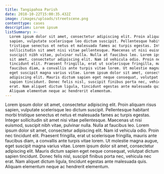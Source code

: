 ```yaml
---
title: Tangipahoa Parish
date: 2018-10-22T15:00:35.432Z
image: /images/uploads/streetscene.png
contenttype: cases
description: Lorem ipsum
listSummary: >-
  Lorem ipsum dolor sit amet, consectetur adipiscing elit. Proin aliquam risus
  sapien, vulputate scelerisque leo dictum suscipit. Pellentesque habitant morbi
  tristique senectus et netus et malesuada fames ac turpis egestas. Integer
  sollicitudin sit amet nisi vitae pellentesque. Maecenas ut nisi euismod,
  suscipit nibh vitae, pulvinar nulla. Nulla at faucibus leo. Lorem ipsum dolor
  sit amet, consectetur adipiscing elit. Nam id vehicula odio. Proin nec
  tincidunt elit. Praesent fringilla, erat ut scelerisque fringilla, mauris ante
  faucibus diam, a convallis ante turpis vitae lorem. Ut molestie magna augue,
  eget suscipit magna varius vitae. Lorem ipsum dolor sit amet, consectetur
  adipiscing elit. Mauris dictum sapien eget neque consequat, volutpat dictum
  sapien tincidunt. Donec felis nisl, suscipit finibus porta nec, vehicula nec
  erat. Nam aliquet dictum ligula, tincidunt egestas ante malesuada quis.
  Aliquam elementum neque ac hendrerit elementum.
---
```

Lorem ipsum dolor sit amet, consectetur adipiscing elit. Proin aliquam risus sapien, vulputate scelerisque leo dictum suscipit. Pellentesque habitant morbi tristique senectus et netus et malesuada fames ac turpis egestas. Integer sollicitudin sit amet nisi vitae pellentesque. Maecenas ut nisi euismod, suscipit nibh vitae, pulvinar nulla. Nulla at faucibus leo. Lorem ipsum dolor sit amet, consectetur adipiscing elit. Nam id vehicula odio. Proin nec tincidunt elit. Praesent fringilla, erat ut scelerisque fringilla, mauris ante faucibus diam, a convallis ante turpis vitae lorem. Ut molestie magna augue, eget suscipit magna varius vitae. Lorem ipsum dolor sit amet, consectetur adipiscing elit. Mauris dictum sapien eget neque consequat, volutpat dictum sapien tincidunt. Donec felis nisl, suscipit finibus porta nec, vehicula nec erat. Nam aliquet dictum ligula, tincidunt egestas ante malesuada quis. Aliquam elementum neque ac hendrerit elementum.
